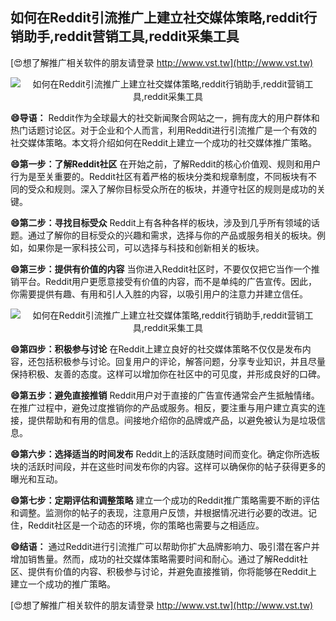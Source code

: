 ## **如何在Reddit引流推广上建立社交媒体策略,reddit行销助手,reddit营销工具,reddit采集工具**

[😍想了解推广相关软件的朋友请登录 http://www.vst.tw](http://www.vst.tw)

 <center><img src="https://vst.tw/MP4/tuiguang/png/5.png" alt="如何在Reddit引流推广上建立社交媒体策略,reddit行销助手,reddit营销工具,reddit采集工具"></center>

**😄导语：**
Reddit作为全球最大的社交新闻聚合网站之一，拥有庞大的用户群体和热门话题讨论区。对于企业和个人而言，利用Reddit进行引流推广是一个有效的社交媒体策略。本文将介绍如何在Reddit上建立一个成功的社交媒体推广策略。

**😄第一步：了解Reddit社区**
在开始之前，了解Reddit的核心价值观、规则和用户行为是至关重要的。Reddit社区有着严格的板块分类和规章制度，不同板块有不同的受众和规则。深入了解你目标受众所在的板块，并遵守社区的规则是成功的关键。

**😄第二步：寻找目标受众**
Reddit上有各种各样的板块，涉及到几乎所有领域的话题。通过了解你的目标受众的兴趣和需求，选择与你的产品或服务相关的板块。例如，如果你是一家科技公司，可以选择与科技和创新相关的板块。

**😄第三步：提供有价值的内容**
当你进入Reddit社区时，不要仅仅把它当作一个推销平台。Reddit用户更愿意接受有价值的内容，而不是单纯的广告宣传。因此，你需要提供有趣、有用和引人入胜的内容，以吸引用户的注意力并建立信任。

 <center><img src="https://vst.tw/MP4/tuiguang/png/8.png" alt="如何在Reddit引流推广上建立社交媒体策略,reddit行销助手,reddit营销工具,reddit采集工具"></center>

**😄第四步：积极参与讨论**
在Reddit上建立良好的社交媒体策略不仅仅是发布内容，还包括积极参与讨论。回复用户的评论，解答问题，分享专业知识，并且尽量保持积极、友善的态度。这样可以增加你在社区中的可见度，并形成良好的口碑。

**😄第五步：避免直接推销**
Reddit用户对于直接的广告宣传通常会产生抵触情绪。在推广过程中，避免过度推销你的产品或服务。相反，要注重与用户建立真实的连接，提供帮助和有用的信息。间接地介绍你的品牌或产品，以避免被认为是垃圾信息。

**😄第六步：选择适当的时间发布**
Reddit上的活跃度随时间而变化。确定你所选板块的活跃时间段，并在这些时间发布你的内容。这样可以确保你的帖子获得更多的曝光和互动。

**😄第七步：定期评估和调整策略**
建立一个成功的Reddit推广策略需要不断的评估和调整。监测你的帖子的表现，注意用户反馈，并根据情况进行必要的改进。记住，Reddit社区是一个动态的环境，你的策略也需要与之相适应。

**😄结语：**
通过Reddit进行引流推广可以帮助你扩大品牌影响力、吸引潜在客户并增加销售量。然而，成功的社交媒体策略需要时间和耐心。通过了解Reddit社区、提供有价值的内容、积极参与讨论，并避免直接推销，你将能够在Reddit上建立一个成功的推广策略。

[😍想了解推广相关软件的朋友请登录 http://www.vst.tw](http://www.vst.tw)



